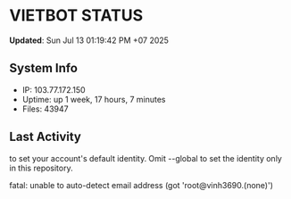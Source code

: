 # VIETBOT STATUS
**Updated**: Sun Jul 13 01:19:42 PM +07 2025

## System Info
- IP: 103.77.172.150
- Uptime: up 1 week, 17 hours, 7 minutes
- Files: 43947

## Last Activity

to set your account's default identity.
Omit --global to set the identity only in this repository.

fatal: unable to auto-detect email address (got 'root@vinh3690.(none)')
